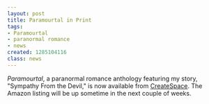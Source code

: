 ```yaml
---
layout: post
title: Paramourtal in Print
tags:
- Paramourtal
- paranormal romance
- news
created: 1285104116
class: news
---
```

*Paramourtal*, a paranormal romance anthology featuring my story, "Sympathy From the Devil," is now available from [CreateSpace](https://www.createspace.com/3484341).  The Amazon listing will be up sometime in the next couple of weeks.
